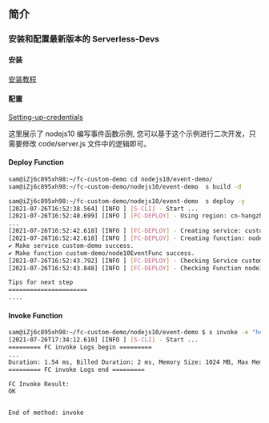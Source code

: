 ## 简介

### 安装和配置最新版本的 Serverless-Devs

#### 安装

[安装教程](https://github.com/devsapp/fc/blob/main/docs/Getting-started/Install-tutorial.md)

#### 配置

[Setting-up-credentials](https://github.com/devsapp/fc/blob/main/docs/Getting-started/Setting-up-credentials.md)

这里展示了 nodejs10 编写事件函数示例, 您可以基于这个示例进行二次开发，只需要修改 code/server.js 文件中的逻辑即可。

#### Deploy Function

```bash
sam@iZj6c895xh98:~/fc-custom-demo cd nodejs10/event-demo/
sam@iZj6c895xh98:~/fc-custom-demo/nodejs10/event-demo  s build -d

sam@iZj6c895xh98:~/fc-custom-demo/nodejs10/event-demo  s deploy -y
[2021-07-26T16:52:38.564] [INFO ] [S-CLI] - Start ...
[2021-07-26T16:52:40.699] [INFO ] [FC-DEPLOY] - Using region: cn-hangzhou
...
[2021-07-26T16:52:42.618] [INFO ] [FC-DEPLOY] - Creating service: custom-demo
[2021-07-26T16:52:42.618] [INFO ] [FC-DEPLOY] - Creating function: node10EventFunc
✔ Make service custom-demo success.
✔ Make function custom-demo/node10EventFunc success.
[2021-07-26T16:52:43.792] [INFO ] [FC-DEPLOY] - Checking Service custom-demo exists
[2021-07-26T16:52:43.848] [INFO ] [FC-DEPLOY] - Checking Function node10EventFunc exists

Tips for next step
======================
....
```

#### Invoke Function

```bash
sam@iZj6c895xh98:~/fc-custom-demo/nodejs10/event-demo $ s invoke -e "hello"
[2021-07-26T17:34:12.610] [INFO ] [S-CLI] - Start ...
========= FC invoke Logs begin =========
...
Duration: 1.54 ms, Billed Duration: 2 ms, Memory Size: 1024 MB, Max Memory Used: 14.74 MB
========= FC invoke Logs end =========

FC Invoke Result:
OK


End of method: invoke
```
